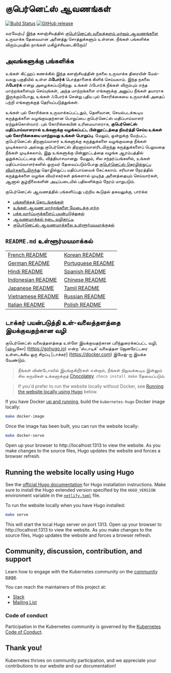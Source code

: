 # குபெர்னெட்ஸ் ஆவணங்கள்

[![Build Status](https://api.travis-ci.org/kubernetes/website.svg?branch=master)](https://travis-ci.org/kubernetes/website)
[![GitHub release](https://img.shields.io/github/release/kubernetes/website.svg)](https://github.com/kubernetes/website/releases/latest)

வரவேற்பு! இந்த களஞ்சியத்தில் [குபெர்னெட்ஸ் வலைத்தளம் மற்றும் ஆவணங்களை](https://kubernetes.io/) உருவாக்க தேவையான அனைத்து சொத்துக்களும் உள்ளன. நீங்கள் பங்களிக்க விரும்புவதில் நாங்கள் மகிழ்ச்சியடைகிறோம்!

## அவங்களுக்கு பங்களிக்க

உங்கள் கிட்ஹப் கணக்கில் இந்த களஞ்சியத்தின் நகலை உருவாக்க திரையின் மேல்-வலது பகுதியில் உள்ள **ஃபோர்க்** பொத்தானைக் கிளிக் செய்யலாம். இந்த நகலை **ஃபோர்க்** என்று அழைக்கப்படுகிறது. உங்கள் ஃபோர்க் நீங்கள் விரும்பும் எந்த மாற்றங்களையும் செய்யுங்கள், அந்த மாற்றங்களை எங்களுக்கு அனுப்ப நீங்கள் தயாராக இருக்கும்போது, உங்கள் ஃபோர்க் சென்று புதிய புல் கோரிக்கையை உருவாக்கி அதைப் பற்றி எங்களுக்குத் தெரியப்படுத்துங்கள்.

உங்கள் புல் கோரிக்கை உருவாக்கப்பட்டதும், தெளிவான, செயல்படக்கூடிய கருத்துக்களை வழங்குவதற்கான பொறுப்பை குபெர்னெட்ஸ் மதிப்பாய்வாளர் ஏற்றுக்கொள்வார். புல் கோரிக்கையின் உரிமையாளராக, **குபெர்னெட்ஸ் மதிப்பாய்வாளரால் உங்களுக்கு வழங்கப்பட்ட பின்னூட்டத்தை நிவர்த்தி செய்ய உங்கள் புல் கோரிக்கையை மாற்றுவது உங்கள் பொறுப்பு.**  மேலும், ஒன்றுக்கு மேற்பட்ட குபெர்னெட்ஸ் திறனாய்வாளர் உங்களுக்கு கருத்துக்களை வழங்குவதை நீங்கள் முடிக்கலாம் அல்லது குபெர்னெட்ஸ் திறனாய்வாளரிடமிருந்து கருத்துக்களைப் பெறுவதை நீங்கள் முடிக்கலாம், இது உங்களுக்கு பின்னூட்டத்தை வழங்க ஆரம்பத்தில் ஒதுக்கப்பட்டதை விட வித்தியாசமானது. மேலும், சில சந்தர்ப்பங்களில், உங்கள் மதிப்பாய்வாளர்களில் ஒருவர் தேவைப்படும்போது [குபெர்னெட்ஸ் தொழில்நுட்ப விமர்சகரிடமிருந்து](https://github.com/kubernetes/website/wiki/Tech-reviewers) தொழில்நுட்ப மதிப்பாய்வைக் கேட்கலாம். சரியான நேரத்தில் கருத்துக்களை வழங்க விமர்சகர்கள் தங்களால் முடிந்த அனைத்தையும் செய்வார்கள், ஆனால் சூழ்நிலைகளின் அடிப்படையில் பதிலளிக்கும் நேரம் மாறுபடும்.

குபெர்னெட்ஸ் ஆவணத்தில் பங்களிப்பது பற்றிய கூடுதல் தகவலுக்கு, பார்க்க:

* [பங்களிக்கத் தொடங்குங்கள்](https://kubernetes.io/docs/contribute/start/)
* [உங்கள் ஆவண மாற்றங்களை மேடைக்கு ஏற்ற](http://kubernetes.io/docs/contribute/intermediate#view-your-changes-locally)
* [பக்க வார்ப்புருக்களைப் பயன்படுத்துதல்](http://kubernetes.io/docs/contribute/style/page-templates/)
* [ஆவணமாக்கல் நடை வழிகாட்டி](http://kubernetes.io/docs/contribute/style/style-guide/)
* [குபெர்னெட்ஸ் ஆவணமாக்கலை உள்ளூர்மயமாக்குதல்](https://kubernetes.io/docs/contribute/localization/)

## `README.md` உள்ளூர்மயமாக்கல்
|  |  |
|---|---|
|[French README](README-fr.md)|[Korean README](README-ko.md)|
|[German README](README-de.md)|[Portuguese README](README-pt.md)|
|[Hindi README](README-hi.md)|[Spanish README](README-es.md)|
|[Indonesian README](README-id.md)|[Chinese README](README-zh.md)|
|[Japanese README](README-ja.md)|[Tamil README](README-ta.md)|
|[Vietnamese README](README-vi.md)|[Russian README](README-ru.md)|
|[Italian README](README-it.md)|[Polish README](README-pl.md)|

## டாக்கர் பயன்படுத்தி உள்-வலைத்தளத்தை இயக்குவதற்கான வழி

குபெர்னெட்ஸ் வலைத்தளத்தை உள்ளே இயக்குவதற்கான பரிந்துரைக்கப்பட்ட வழி, [ஹ்யூகோ] (https://gohugo.io) என்ற 'ஸ்டாடிக்' வலைத்தள ஜெனரேட்டரை உள்ளடக்கிய ஒரு சிறப்பு [டாக்கர்] (https://docker.com) இமேஜ்-ஐ இயக்க வேண்டும்.

> நீங்கள் விண்டோஸில் இயங்குகிறீர்கள் என்றால், நீங்கள் நிறுவக்கூடிய இன்னும் சில கருவிகள் உங்களுக்குத் [Chocolatey](https://chocolatey.org). `choco install make` தேவைப்படும்.

> If you'd prefer to run the website locally without Docker, see [Running the website locally using Hugo](#running-the-website-locally-using-hugo) below.

If you have Docker [up and running](https://www.docker.com/get-started), build the `kubernetes-hugo` Docker image locally:

```bash
make docker-image
```

Once the image has been built, you can run the website locally:

```bash
make docker-serve
```

Open up your browser to http://localhost:1313 to view the website. As you make changes to the source files, Hugo updates the website and forces a browser refresh.

## Running the website locally using Hugo

See the [official Hugo documentation](https://gohugo.io/getting-started/installing/) for Hugo installation instructions. Make sure to install the Hugo extended version specified by the `HUGO_VERSION` environment variable in the [`netlify.toml`](netlify.toml#L9) file.

To run the website locally when you have Hugo installed:

```bash
make serve
```

This will start the local Hugo server on port 1313. Open up your browser to http://localhost:1313 to view the website. As you make changes to the source files, Hugo updates the website and forces a browser refresh.

## Community, discussion, contribution, and support

Learn how to engage with the Kubernetes community on the [community page](http://kubernetes.io/community/).

You can reach the maintainers of this project at:

- [Slack](https://kubernetes.slack.com/messages/sig-docs)
- [Mailing List](https://groups.google.com/forum/#!forum/kubernetes-sig-docs)

### Code of conduct

Participation in the Kubernetes community is governed by the [Kubernetes Code of Conduct](code-of-conduct.md).

## Thank you!

Kubernetes thrives on community participation, and we appreciate your contributions to our website and our documentation!
